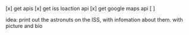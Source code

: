 [x] get apis
[x] get iss loaction api
[x] get google maps api
[ ]

idea: print out the astronuts on the ISS, with infomation about them.
with picture and bio
